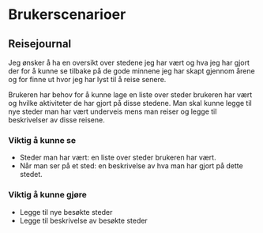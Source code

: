 # Brukerscenarioer

## Reisejournal
Jeg ønsker å ha en oversikt over stedene jeg har vært og hva jeg har gjort der for å kunne se tilbake på de gode minnene jeg har skapt gjennom årene og for finne ut hvor jeg har lyst til å reise senere.

Brukeren har behov for å kunne lage en liste over steder brukeren har vært og hvilke aktiviteter de har gjort på disse stedene. Man skal kunne legge til nye steder man har vært underveis mens man reiser og legge til beskrivelser av disse reisene.

### Viktig å kunne se
- Steder man har vært: en liste over steder brukeren har vært.
- Når man ser på et sted: en beskrivelse av hva man har gjort på dette stedet.

### Viktig å kunne gjøre
- Legge til nye besøkte steder
- Legge til beskrivelse av besøkte steder